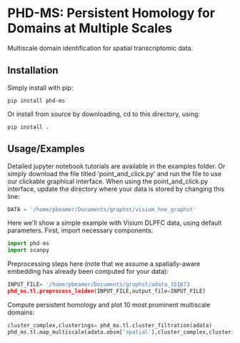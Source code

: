 
# PHD-MS: Persistent Homology for Domains at Multiple Scales

Multiscale domain identification for spatial transcriptomic data.


## Installation

Simply install with pip:


    pip install phd-ms

Or install from source by downloading, cd to this directory, using:
     
    pip install .

## Usage/Examples

Detailed jupyter notebook tutorials are available in the examples folder. 
Or simply download the file titled 'point_and_click.py' and run the file to use our clickable graphical interface. When using the point_and_click.py interface, update the directory where your data is stored by changing this line:
```python
DATA = '/home/pbeamer/Documents/graphst/visium_hne_graphst'
```

Here we'll show a simple example with Visium DLPFC data, using default parameters.
First, import necessary components.
```python
import phd-ms
import scanpy
```
Preprocessing steps here (note that we assume a spatially-aware embedding has already been computed for your data):
```python
INPUT_FILE= '/home/pbeamer/Documents/graphst/adata_151673
phd_ms.tl.preprocess_leiden(INPUT_FILE,output_file=INPUT_FILE)
```
Compute persistent homology and plot 10 most prominent multiscale domains:
```python
cluster_complex,clusterings= phd_ms.tl.cluster_filtration(adata)
phd_ms.tl.map_multiscale(adata.obsm['spatial'],cluster_complex,clusterings,num_domains=10)
```
